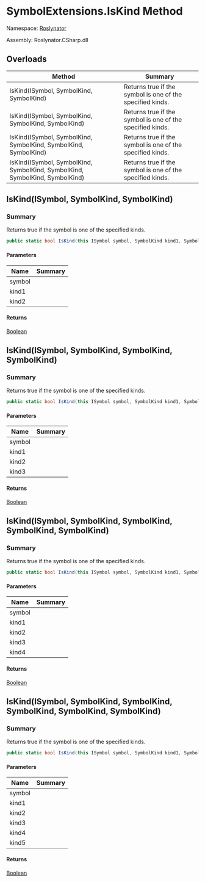 # SymbolExtensions\.IsKind Method

Namespace: [Roslynator](../../README.md)

Assembly: Roslynator\.CSharp\.dll

## Overloads

| Method | Summary |
| ------ | ------- |
| IsKind\(ISymbol, SymbolKind, SymbolKind\) | Returns true if the symbol is one of the specified kinds\. |
| IsKind\(ISymbol, SymbolKind, SymbolKind, SymbolKind\) | Returns true if the symbol is one of the specified kinds\. |
| IsKind\(ISymbol, SymbolKind, SymbolKind, SymbolKind, SymbolKind\) | Returns true if the symbol is one of the specified kinds\. |
| IsKind\(ISymbol, SymbolKind, SymbolKind, SymbolKind, SymbolKind, SymbolKind\) | Returns true if the symbol is one of the specified kinds\. |

## IsKind\(ISymbol, SymbolKind, SymbolKind\)

### Summary

Returns true if the symbol is one of the specified kinds\.

```csharp
public static bool IsKind(this ISymbol symbol, SymbolKind kind1, SymbolKind kind2)
```

#### Parameters

| Name | Summary |
| ---- | ------- |
| symbol | |
| kind1 | |
| kind2 | |

#### Returns

[Boolean](https://docs.microsoft.com/en-us/dotnet/api/system.boolean)


## IsKind\(ISymbol, SymbolKind, SymbolKind, SymbolKind\)

### Summary

Returns true if the symbol is one of the specified kinds\.

```csharp
public static bool IsKind(this ISymbol symbol, SymbolKind kind1, SymbolKind kind2, SymbolKind kind3)
```

#### Parameters

| Name | Summary |
| ---- | ------- |
| symbol | |
| kind1 | |
| kind2 | |
| kind3 | |

#### Returns

[Boolean](https://docs.microsoft.com/en-us/dotnet/api/system.boolean)


## IsKind\(ISymbol, SymbolKind, SymbolKind, SymbolKind, SymbolKind\)

### Summary

Returns true if the symbol is one of the specified kinds\.

```csharp
public static bool IsKind(this ISymbol symbol, SymbolKind kind1, SymbolKind kind2, SymbolKind kind3, SymbolKind kind4)
```

#### Parameters

| Name | Summary |
| ---- | ------- |
| symbol | |
| kind1 | |
| kind2 | |
| kind3 | |
| kind4 | |

#### Returns

[Boolean](https://docs.microsoft.com/en-us/dotnet/api/system.boolean)


## IsKind\(ISymbol, SymbolKind, SymbolKind, SymbolKind, SymbolKind, SymbolKind\)

### Summary

Returns true if the symbol is one of the specified kinds\.

```csharp
public static bool IsKind(this ISymbol symbol, SymbolKind kind1, SymbolKind kind2, SymbolKind kind3, SymbolKind kind4, SymbolKind kind5)
```

#### Parameters

| Name | Summary |
| ---- | ------- |
| symbol | |
| kind1 | |
| kind2 | |
| kind3 | |
| kind4 | |
| kind5 | |

#### Returns

[Boolean](https://docs.microsoft.com/en-us/dotnet/api/system.boolean)


